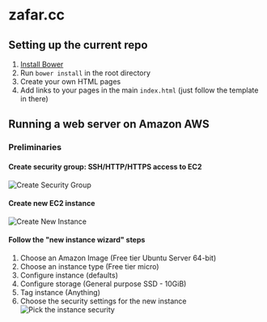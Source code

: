 zafar.cc
========
## Setting up the current repo
1. [Install Bower](http://bower.io/#install-bower)
2. Run `bower install` in the root directory
3. Create your own HTML pages
4. Add links to your pages in the main `index.html` (just follow the template in there)

## Running a web server on Amazon AWS

### Preliminaries
#### Create security group: SSH/HTTP/HTTPS access to EC2
![Create Security Group][amazonSecurity1]
#### Create new EC2 instance
![Create New Instance][amazonInstance1]
#### Follow the "new instance wizard" steps
1. Choose an Amazon Image (Free tier Ubuntu Server 64-bit)
2. Choose an instance type (Free tier micro)
3. Configure instance (defaults)
4. Configure storage (General purpose SSD - 10GiB)
5. Tag instance (Anything)
6. Choose the security settings for the new instance
![Pick the instance security][amazonInstance2]

[amazonSecurity1]: https://www.dropbox.com/s/04greovza207p7m/amazonSecurity1.png?dl=1 "Create new security group"
[amazonInstance1]: https://www.dropbox.com/s/55fazphx06y77t1/amazonInstance1.png?dl=1 "Create new instance"
[amazonInstance2]: https://www.dropbox.com/s/keptddjcdod1j6z/amazonInstance2.png?dl=1 "Select security for the new instance"
